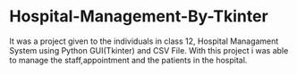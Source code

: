 # Hospital-Management-By-Tkinter
It was a project given to the individuals in class 12, Hospital Managament System using Python GUI(Tkinter) and CSV File. With this project i was able to manage the staff,appointment and the patients in the hospital.
